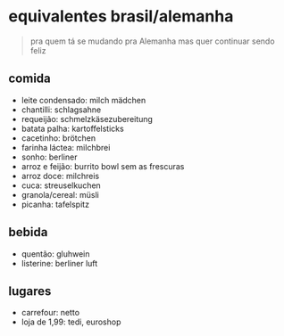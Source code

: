 # equivalentes brasil/alemanha
> pra quem tá se mudando pra Alemanha mas quer continuar sendo feliz

## comida
- leite condensado: milch mädchen
- chantilli: schlagsahne
- requeijão: schmelzkäsezubereitung
- batata palha: kartoffelsticks
- cacetinho: brötchen
- farinha láctea: milchbrei
- sonho: berliner
- arroz e feijão: burrito bowl sem as frescuras
- arroz doce: milchreis
- cuca: streuselkuchen
- granola/cereal: müsli
- picanha: tafelspitz 

## bebida

* quentão: gluhwein
* listerine: berliner luft

## lugares

* carrefour: netto
* loja de 1,99: tedi, euroshop
